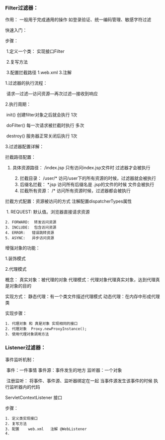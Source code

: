 ### Filter过滤器：

作用：  一般用于完成通用的操作   如登录验证、统一编码管理、敏感字符过滤

快速入门：

步骤：

​	1.定义一个类：  实现接口Filter

​	2.复写方法

​	3.配置拦截路径   1.web.xml   3.注解





1.过滤器的执行流程：

​	 请求—过滤—访问资源—再次过滤—接收到响应

2.执行周期：

​	init()  创建filter对象之后就会执行  1次

​	doFilter()  每一次请求被拦截时执行   多次  

​	destroy()  服务器正常关闭后执行   1次

3.过滤器配置详解：

拦截路径配置：

1. 具体资源路径：   /index.jsp   只有访问index.jsp文件时 过滤器才会被执行

 	2. 拦截目录：  /user/*   访问/user下的所有资源的时候，过滤器就会被执行
 	3. 后缀名拦截：  *.jsp  访问所有后缀名是 .jsp的文件的时候 文件会被执行
 	4. 拦截所有资源：  /*   访问所有资源时候，过滤器都会被执行

拦截方式配置：资源被访问的方式       注解配置dispatcherTypes属性

​	1. REQUEST: 默认值。浏览器直接请求资源                                                                         

 	2. FORWARD:  转发访问资源
 	3. INCLUDE:  包含访问资源
 	4. ERROR:   错误跳转资源
 	5. ASYNC:   异步访问资源





增强对象的功能：

1.装饰模式

2.代理模式

概念：  真实对象：被代理的对象    代理模式：代理对象代理真实对象，达到代理真是对象的目的

实现方式：   静态代理：有一个类文件描述代理模式    动态代理：在内存中形成代理类

实现步骤：

	1. 代理对象 和 真是对象 实现相同的接口
 	2. 代理对象  Proxy.newProxyInstance();
 	3. 使用代理对象调用方法





### Listener过滤器：

事件监听机制：

​	事件：一件事情    事件源：事件发生的地方   监听器：一个对象   

​	注册监听：  将事件、事件源、监听器绑定在一起    当事件源发生该事件的时候 执行监听器内的代码



ServletContextListener  接口

步骤：

	1. 定义类实现接口
 	2. 复写方法
 	3. 配置    web.xml   注解 @WebListener
 	4. 

